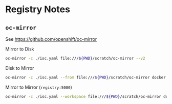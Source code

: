 # Registry Notes

## `oc-mirror`

See https://github.com/openshift/oc-mirror

Mirror to Disk

```sh
oc-mirror -c ./isc.yaml file:///${PWD}/scratch/oc-mirror --v2
```

Disk to Mirror

```sh
oc-mirror -c ./isc.yaml --from file:///${PWD}/scratch/oc-mirror docker://registry:5000 --v2
```

Mirror to Mirror (`registry:5000`)

```sh
oc-mirror -c ./isc.yaml --workspace file:///${PWD}/scratch/oc-mirror docker://registry:5000 --v2
```
